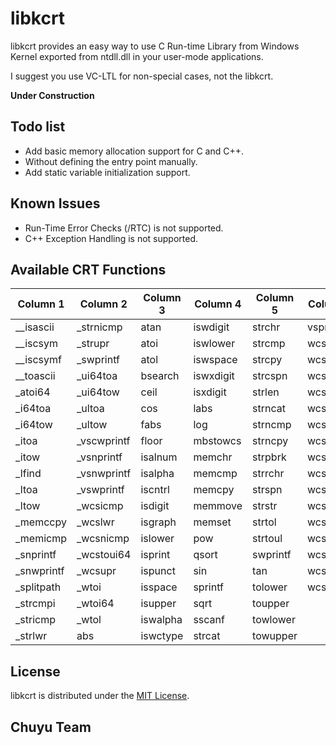 ﻿# libkcrt

libkcrt provides an easy way to use C Run-time Library from Windows Kernel 
exported from ntdll.dll in your user-mode applications.

I suggest you use VC-LTL for non-special cases, not the libkcrt.

**Under Construction**

## Todo list

- Add basic memory allocation support for C and C++.
- Without defining the entry point manually.
- Add static variable initialization support.

## Known Issues

- Run-Time Error Checks (/RTC) is not supported.
- C++ Exception Handling is not supported.

## Available CRT Functions

| Column 1   | Column 2    | Column 3 | Column 4  | Column 5 | Column 6 |
|------------|-------------|----------|-----------|----------|----------|
| __isascii  | _strnicmp   | atan     | iswdigit  | strchr   | vsprintf |
| __iscsym   | _strupr     | atoi     | iswlower  | strcmp   | wcscat   |
| __iscsymf  | _swprintf   | atol     | iswspace  | strcpy   | wcschr   |
| __toascii  | _ui64toa    | bsearch  | iswxdigit | strcspn  | wcscmp   |
| _atoi64    | _ui64tow    | ceil     | isxdigit  | strlen   | wcscpy   |
| _i64toa    | _ultoa      | cos      | labs      | strncat  | wcscspn  |
| _i64tow    | _ultow      | fabs     | log       | strncmp  | wcslen   |
| _itoa      | _vscwprintf | floor    | mbstowcs  | strncpy  | wcsncat  |
| _itow      | _vsnprintf  | isalnum  | memchr    | strpbrk  | wcsncmp  |
| _lfind     | _vsnwprintf | isalpha  | memcmp    | strrchr  | wcsncpy  |
| _ltoa      | _vswprintf  | iscntrl  | memcpy    | strspn   | wcspbrk  |
| _ltow      | _wcsicmp    | isdigit  | memmove   | strstr   | wcsrchr  |
| _memccpy   | _wcslwr     | isgraph  | memset    | strtol   | wcsspn   |
| _memicmp   | _wcsnicmp   | islower  | pow       | strtoul  | wcsstr   |
| _snprintf  | _wcstoui64  | isprint  | qsort     | swprintf | wcstol   |
| _snwprintf | _wcsupr     | ispunct  | sin       | tan      | wcstombs |
| _splitpath | _wtoi       | isspace  | sprintf   | tolower  | wcstoul  |
| _strcmpi   | _wtoi64     | isupper  | sqrt      | toupper  |          |
| _stricmp   | _wtol       | iswalpha | sscanf    | towlower |          |
| _strlwr    | abs         | iswctype | strcat    | towupper |          |

## License

libkcrt is distributed under the [MIT License](LICENSE).

## Chuyu Team
